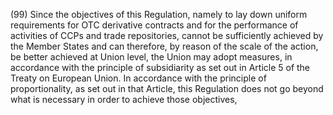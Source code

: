 (99) Since the objectives of this Regulation, namely to lay down uniform requirements for OTC derivative contracts and for the performance of activities of CCPs and trade repositories, cannot be sufficiently achieved by the Member States and can therefore, by reason of the scale of the action, be better achieved at Union level, the Union may adopt measures, in accordance with the principle of subsidiarity as set out in Article 5 of the Treaty on European Union. In accordance with the principle of proportionality, as set out in that Article, this Regulation does not go beyond what is necessary in order to achieve those objectives,